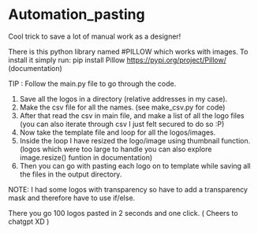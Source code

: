 # Automation_pasting
Cool trick to save a lot of manual work as a designer!

There is this python library named #PILLOW which works with images.
To install it simply run: pip install Pillow
https://pypi.org/project/Pillow/ (documentation)

TIP : Follow the main.py file to go through the code.
1. Save all the logos in a directory (relative addresses in my case).
2. Make the csv file for all the names. (see make_csv.py for code)
3. After that read the csv in main file, and make a list of all the logo files (you can also iterate through csv I just felt secured to do so :P)
4. Now take the template file and loop for all the logos/images.
5. Inside the loop I have resized the logo/image using thumbnail function. (logos which were too large to handle you can also explore image.resize() funtion in documentation)
6. Then you can go with pasting each logo on to template while saving all the files in the output directory.

NOTE: I had some logos with transparency so have to add a transparency mask and therefore have to use if/else.

There you go 100 logos pasted in 2 seconds and one click. ( Cheers to chatgpt XD )
